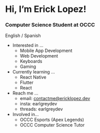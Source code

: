# Hi, I’m Erick Lopez!
### Computer Science Student at OCCC

English / Spanish

- Interested in ...
  - Mobile App Development
  - Web Development
  - Keyboards
  - Gaming
- Currently learning ...
  - React Native
  - Flutter
  - React
- Reach me ...
  - email: contactme@ericklopez.dev
  - insta: earlgreydev
  - threads: earlgreydev
- Involved in...
  - OCCC Esports (Apex Legends)
  - OCCC Computer Science Tutor

<!---
ericklopezdev/ericklopezdev is a ✨ special ✨ repository because its `README.md` (this file) appears on your GitHub profile.
You can click the Preview link to take a look at your changes.
--->
